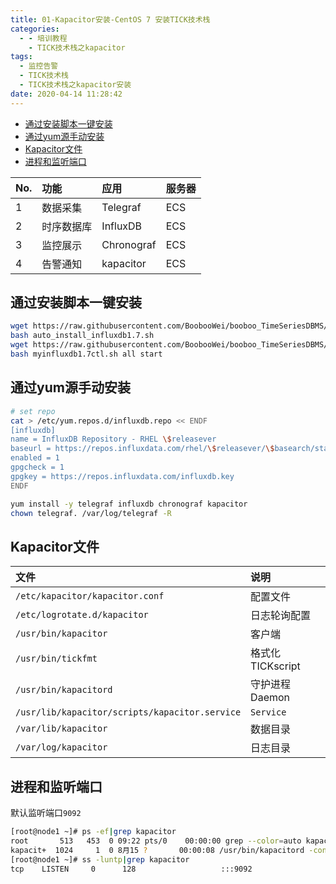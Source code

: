 ```yaml
---
title: 01-Kapacitor安装-CentOS 7 安装TICK技术栈
categories:
  - - 培训教程
    - TICK技术栈之kapacitor
tags:
  - 监控告警
  - TICK技术栈
  - TICK技术栈之kapacitor安装
date: 2020-04-14 11:28:42
---
```


<!-- MDTOC maxdepth:6 firsth1:1 numbering:0 flatten:0 bullets:1 updateOnSave:1 -->

- [通过安装脚本一键安装](#通过安装脚本一键安装)
- [通过yum源手动安装](#通过yum源手动安装)
- [Kapacitor文件](#kapacitor文件)
- [进程和监听端口](#进程和监听端口)

<!-- /MDTOC -->

| No. | 功能       | 应用       | 服务器 |
| :-- | :--------- | :--------- | :----- |
| 1   | 数据采集   | Telegraf   | ECS    |
| 2   | 时序数据库 | InfluxDB   | ECS    |
| 3   | 监控展示   | Chronograf | ECS    |
| 4   | 告警通知   | kapacitor  | ECS    |

## 通过安装脚本一键安装

```bash
wget https://raw.githubusercontent.com/BoobooWei/booboo_TimeSeriesDBMS/master/scripts/auto_install_influxdb1.7.sh
bash auto_install_influxdb1.7.sh
wget https://raw.githubusercontent.com/BoobooWei/booboo_TimeSeriesDBMS/master/scripts/myinfluxdb1.7ctl.sh
bash myinfluxdb1.7ctl.sh all start
```

## 通过yum源手动安装

```bash
# set repo
cat > /etc/yum.repos.d/influxdb.repo << ENDF
[influxdb]
name = InfluxDB Repository - RHEL \$releasever
baseurl = https://repos.influxdata.com/rhel/\$releasever/\$basearch/stable
enabled = 1
gpgcheck = 1
gpgkey = https://repos.influxdata.com/influxdb.key
ENDF

yum install -y telegraf influxdb chronograf kapacitor
chown telegraf. /var/log/telegraf -R
```

## Kapacitor文件

| 文件                                           | 说明             |
| :--------------------------------------------- | :--------------- |
| `/etc/kapacitor/kapacitor.conf`                | 配置文件         |
| `/etc/logrotate.d/kapacitor`                   | 日志轮询配置     |
| `/usr/bin/kapacitor`                           | 客户端           |
| `/usr/bin/tickfmt`                             | 格式化TICKscript |
| `/usr/bin/kapacitord`                          | 守护进程Daemon   |
| `/usr/lib/kapacitor/scripts/kapacitor.service` | `Service`        |
| `/var/lib/kapacitor`                           | 数据目录         |
| `/var/log/kapacitor`                           | 日志目录         |

## 进程和监听端口

默认监听端口`9092`

```bash
[root@node1 ~]# ps -ef|grep kapacitor
root       513   453  0 09:22 pts/0    00:00:00 grep --color=auto kapacitor
kapacit+  1024     1  0 8月15 ?       00:00:08 /usr/bin/kapacitord -config /etc/kapacitor/kapacitor.conf
[root@node1 ~]# ss -luntp|grep kapacitor
tcp    LISTEN     0      128                   :::9092                 :::*      users:(("kapacitord",1024,8))
```
